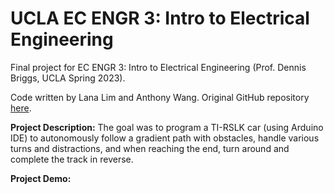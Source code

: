 # UCLA EC ENGR 3: Intro to Electrical Engineering

Final project for EC ENGR 3: Intro to Electrical Engineering (Prof. Dennis Briggs, UCLA Spring 2023). 

Code written by Lana Lim and Anthony Wang. Original GitHub repository [here](https://github.com/xTonyxD/ECE3-project). 

**Project Description:** The goal was to program a TI-RSLK car (using Arduino IDE) to autonomously follow a gradient path with obstacles, handle various turns and distractions, and when reaching the end, turn around and complete the track in reverse.

**Project Demo:** 
